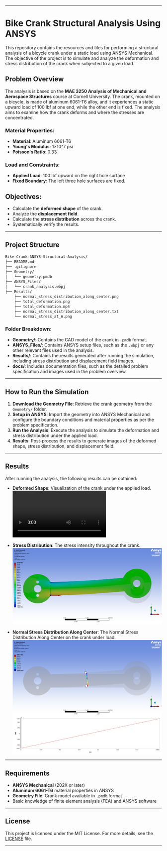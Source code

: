 
---

# Bike Crank Structural Analysis Using ANSYS

This repository contains the resources and files for performing a structural analysis of a bicycle crank under a static load using ANSYS Mechanical. The objective of the project is to simulate and analyze the deformation and stress distribution of the crank when subjected to a given load.

## Problem Overview

The analysis is based on the **MAE 3250 Analysis of Mechanical and Aerospace Structures** course at Cornell University. The crank, mounted on a bicycle, is made of aluminum 6061-T6 alloy, and it experiences a static upward load of 100 lbf at one end, while the other end is fixed. The analysis aims to examine how the crank deforms and where the stresses are concentrated.

### Material Properties:
- **Material**: Aluminum 6061-T6
- **Young's Modulus**: 1×10^7 psi
- **Poisson's Ratio**: 0.33

### Load and Constraints:
- **Applied Load**: 100 lbf upward on the right hole surface
- **Fixed Boundary**: The left three hole surfaces are fixed.


## Objectives:
- Calculate the **deformed shape** of the crank.
- Analyze the **displacement field**.
- Calculate the **stress distribution** across the crank.
- Systematically verify the results.

---

## Project Structure

```plaintext
Bike-Crank-ANSYS-Structural-Analysis/
├── README.md
├── .gitignore
├── Geometry/
│   └── geometry.pmdb
├── ANSYS_Files/
│   └── crank_analysis.wbpj
├── Results/
    ├── normal_stress_distribution_along_center.png
    ├── total_deformation.png
    ├── total_deformation.mp4
    ├── normal_stress_distribution_along_center.txt
    └── normal_stress_at_A.png

```

### Folder Breakdown:
- **Geometry/**: Contains the CAD model of the crank in `.pmdb` format.
- **ANSYS_Files/**: Contains ANSYS setup files, such as the `.wbpj` or any other relevant files used in the analysis.
- **Results/**: Contains the results generated after running the simulation, including stress distribution and displacement field images.
- **docs/**: Includes documentation files, such as the detailed problem specification and images used in the problem overview.

---

## How to Run the Simulation

1. **Download the Geometry File**: Retrieve the crank geometry from the `Geometry/` folder.
2. **Setup in ANSYS**: Import the geometry into ANSYS Mechanical and configure the boundary conditions and material properties as per the problem specification.
3. **Run the Analysis**: Execute the analysis to simulate the deformation and stress distribution under the applied load.
4. **Results**: Post-process the results to generate images of the deformed shape, stress distribution, and displacement field.

---

## Results

After running the analysis, the following results can be obtained:

- **Deformed Shape**: Visualization of the crank under the applied load.
  ![Deformed Shape](Results/total_deformation.mp4)
  
- **Stress Distribution**: The stress intensity throughout the crank.
  ![Stress Distribution](Results/normal_stress_at_A.png)
  
- **Normal Stress Distribution Along Center**: The Normal Stress Distribution Along Center on the crank under load.
  ![Normal Stress Distribution Along Center](Results/normal_stress_distribution_along_center.png)

---

## Requirements

- **ANSYS Mechanical** (202X or later)
- **Aluminum 6061-T6** material properties in ANSYS
- **Geometry File**: Crank model available in `.pmdb` format
- Basic knowledge of finite element analysis (FEA) and ANSYS software

---

## License

This project is licensed under the MIT License. For more details, see the [LICENSE](LICENSE) file.

---
